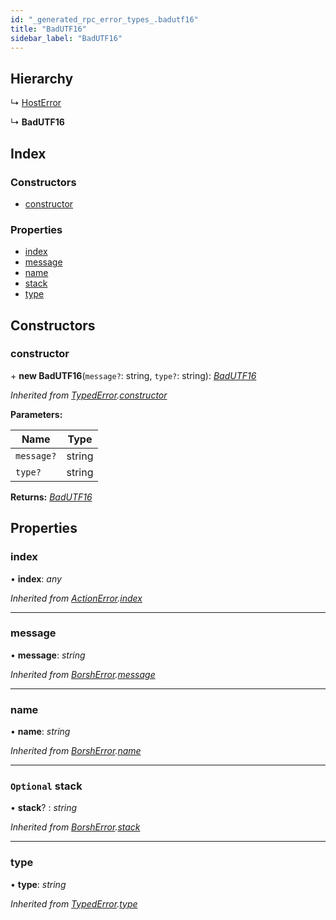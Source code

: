 ```yaml
---
id: "_generated_rpc_error_types_.badutf16"
title: "BadUTF16"
sidebar_label: "BadUTF16"
---
```


## Hierarchy

  ↳ [HostError](_generated_rpc_error_types_.hosterror.md)

  ↳ **BadUTF16**

## Index

### Constructors

* [constructor](_generated_rpc_error_types_.badutf16.md#constructor)

### Properties

* [index](_generated_rpc_error_types_.badutf16.md#index)
* [message](_generated_rpc_error_types_.badutf16.md#message)
* [name](_generated_rpc_error_types_.badutf16.md#name)
* [stack](_generated_rpc_error_types_.badutf16.md#optional-stack)
* [type](_generated_rpc_error_types_.badutf16.md#type)

## Constructors

###  constructor

\+ **new BadUTF16**(`message?`: string, `type?`: string): *[BadUTF16](_generated_rpc_error_types_.badutf16.md)*

*Inherited from [TypedError](_utils_errors_.typederror.md).[constructor](_utils_errors_.typederror.md#constructor)*

**Parameters:**

Name | Type |
------ | ------ |
`message?` | string |
`type?` | string |

**Returns:** *[BadUTF16](_generated_rpc_error_types_.badutf16.md)*

## Properties

###  index

• **index**: *any*

*Inherited from [ActionError](_generated_rpc_error_types_.actionerror.md).[index](_generated_rpc_error_types_.actionerror.md#index)*

___

###  message

• **message**: *string*

*Inherited from [BorshError](_utils_serialize_.borsherror.md).[message](_utils_serialize_.borsherror.md#message)*

___

###  name

• **name**: *string*

*Inherited from [BorshError](_utils_serialize_.borsherror.md).[name](_utils_serialize_.borsherror.md#name)*

___

### `Optional` stack

• **stack**? : *string*

*Inherited from [BorshError](_utils_serialize_.borsherror.md).[stack](_utils_serialize_.borsherror.md#optional-stack)*

___

###  type

• **type**: *string*

*Inherited from [TypedError](_utils_errors_.typederror.md).[type](_utils_errors_.typederror.md#type)*
